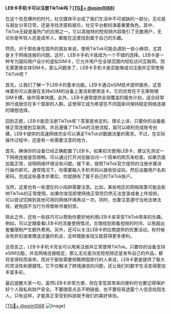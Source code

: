 **LEB卡手机卡可以注册TikTok吗？[[TG💪+ @esim1088](https://t.me/s/esim1088)]**

在这个信息爆炸的时代，社交媒体平台成了我们生活中不可或缺的一部分。无论是与朋友分享日常，还是寻找灵感和娱乐，社交平台都扮演着重要角色。其中，TikTok无疑是最热门的应用之一。它以其独特的短视频内容吸引了无数用户，无论你是年轻人还是成年人，都能在这里找到属于自己的乐趣。

然而，对于那些身在国外的朋友来说，使用TikTok可能会遇到一些小麻烦，尤其是关于网络连接的问题。这时，LEB卡手机卡就成为一个不错的选择。LEB卡是一种专为国际用户设计的虚拟SIM卡，它允许用户在全球范围内轻松访问互联网，而无需更换实体SIM卡。那么问题来了，LEB卡手机卡是否能够成功注册并正常使用TikTok呢？

首先，让我们了解一下LEB卡的基本功能。LEB卡通过eSIM技术提供服务，这意味着你可以直接在支持eSIM的设备上激活和使用该卡。它的优势在于无需物理SIM卡槽，操作简单快捷。此外，LEB卡通常提供全球覆盖的服务计划，适合经常旅行或居住在多个国家的人群。这使得它成为希望在不同国家间保持稳定网络连接的理想选择。

回到正题，LEB卡能否注册TikTok呢？答案是肯定的。理论上讲，只要你的设备能够正常连接到互联网，并且遵循了TikTok的注册流程，就可以顺利完成账号创建。LEB卡提供的高速网络完全可以满足TikTok对数据流量的需求。不过，在实际操作过程中，还是有一些需要注意的地方。

首先，确保你的设备已经正确配置了LEB卡。如果初次使用LEB卡，建议先测试一下网络连接是否顺畅。可以通过打开浏览器访问一个简单的网页来检查。如果页面加载正常，说明网络环境没有问题。接下来，按照TikTok官方提供的注册步骤进行操作即可。通常情况下，你需要输入手机号码以接收验证码，然后设置用户名和密码。完成这些基本步骤后，你就拥有了属于自己的TikTok账户。

当然，这里也有一些潜在的小陷阱需要注意。比如，某些地区的网络政策可能会影响TikTok的正常使用。如果你发现即使网络正常但仍然无法登录或者上传视频，可以尝试切换到其他可用的网络环境再试一次。同时，也要注意遵守当地法律法规，避免因不当行为导致账号被封禁。

除此之外，还有一些技巧可以帮助你更好地利用LEB卡来享受TikTok带来的乐趣。例如，可以定期查看LEB卡的流量使用情况，合理规划观看视频的时间，以免超出套餐限制产生额外费用。另外，还可以关注LEB卡供应商提供的优惠活动，有时候会有折扣或者赠送流量的机会，这样既能省钱又能获得更多便利。

总而言之，LEB卡手机卡完全可以用来注册并正常使用TikTok。只要你的设备支持eSIM功能，并且网络连接稳定，那么无论是浏览短视频还是发布自己的作品，都将变得轻而易举。而对于那些需要频繁跨国旅行的人来说，LEB卡更是提供了极大的灵活性和便捷性。它不仅解决了跨境通信的问题，还让我们的数字生活变得更加丰富多彩。

最后提醒大家一句，虽然LEB卡非常方便，但在享受其带来的便利时也要记得保护好个人隐私和财产安全。不要随意点击不明链接，也不要轻易透露个人信息给陌生人。只有这样，才能真正享受到科技赋予我们的美好体验。

[[TG💪+ @esim1088](https://t.me/s/esim1088) ![Image](https://i.postimg.cc/4NQfJmqS/Snipaste-2025-05-13-00-14-12.png)]